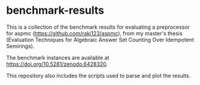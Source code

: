 # benchmark-results

This is a collection of the benchmark results for evaluating a preprocessor for aspmc (https://github.com/raki123/aspmc), from my master's thesis (Evaluation Techniques for Algebraic Answer Set Counting Over Idempotent Semirings).

The benchmark instances are available at https://doi.org/10.5281/zenodo.6428320.

This repository also includes the scripts used to parse and plot the results.
